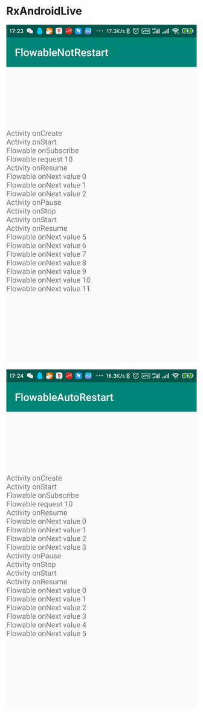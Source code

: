# RxAndroidLive

![avatar](./Screenshot/Screenshot_2019-12-09-17-23-52-313.jpg)

![avatar](./Screenshot/Screenshot_2019-12-09-17-24-14-810.jpg)
